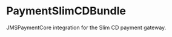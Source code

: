 PaymentSlimCDBundle
===================

JMSPaymentCore integration for the Slim CD payment gateway.